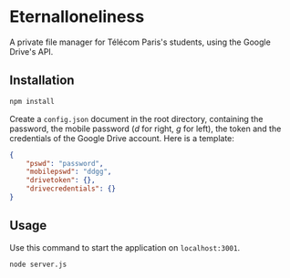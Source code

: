 # Eternalloneliness
A private file manager for Télécom Paris's students, using the Google Drive's API.

## Installation
```bash
npm install
```
Create a `config.json` document in the root directory, containing the password, the mobile password (*d* for right, *g* for left), the token and the credentials of the Google Drive account. Here is a template:
```json
{
    "pswd": "password",
    "mobilepswd": "ddgg",
    "drivetoken": {},
    "drivecredentials": {}
}
```

## Usage
Use this command to start the application on `localhost:3001`.
```bash
node server.js
```
